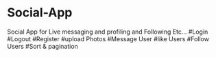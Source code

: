 # Social-App
Social App for Live messaging and profiling and Following Etc...
#Login
#Logout
#Register
#upload Photos
#Message User
#like Users
#Follow Users
#Sort & pagination
